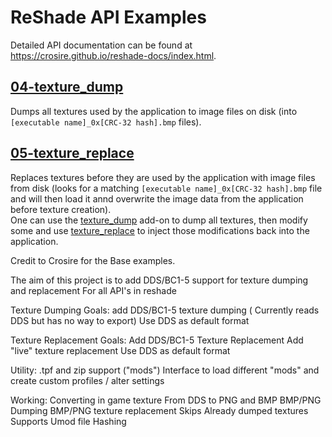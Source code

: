 ReShade API Examples
====================

Detailed API documentation can be found at https://crosire.github.io/reshade-docs/index.html.

## [04-texture_dump](/examples/04-texture_dump)

Dumps all textures used by the application to image files on disk (into `[executable name]_0x[CRC-32 hash].bmp` files).

## [05-texture_replace](/examples/05-texture_replace)

Replaces textures before they are used by the application with image files from disk (looks for a matching `[executable name]_0x[CRC-32 hash].bmp` file and will then load it annd overwrite the image data from the application before texture creation).\
One can use the [texture_dump](#04-texture_dump) add-on to dump all textures, then modify some and use [texture_replace](#05-texture_replace) to inject those modifications back into the application.

Credit to Crosire for the Base examples.

The aim of this project is to add DDS/BC1-5 support for texture dumping and replacement For all API's in reshade
 
Texture Dumping Goals:
add DDS/BC1-5 texture dumping ( Currently reads DDS but has no way to export)
Use DDS as default format

Texture Replacement Goals:
Add DDS/BC1-5 Texture Replacement
Add "live" texture replacement 
Use DDS as default format

Utility:
.tpf and zip support ("mods")
Interface to load different "mods" and create custom profiles / alter settings

Working:
Converting in game texture From DDS to PNG and BMP
BMP/PNG Dumping 
BMP/PNG texture replacement
Skips Already dumped textures
Supports Umod file Hashing
